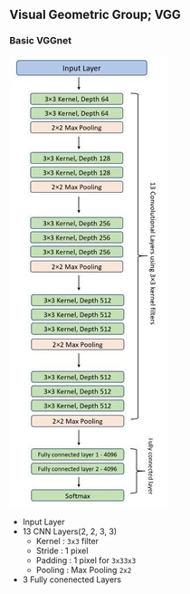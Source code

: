 ## Visual Geometric Group; VGG
### Basic VGGnet
![VGG-16-Architecture](../Attatched/Pasted%20image%2020240119163040.png)
- Input Layer
- 13 CNN Layers(2, 2, 3, 3)
	- Kernel : `3x3` filter
	- Stride : 1 pixel
	- Padding : 1 pixel for `3x33x3`
	- Pooling : Max Pooling `2x2`
- 3 Fully conenected Layers